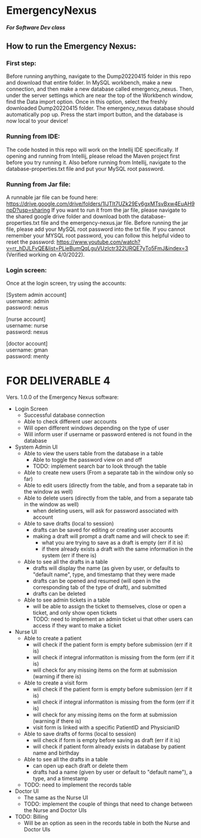 
# EmergencyNexus

##### For Software Dev class

## How to run the Emergency Nexus:
### First step:
Before running anything, navigate to the Dump20220415 folder in this repo and download that entire folder. In MySQL workbench, make a new connection, and then make a new database called emergency_nexus. Then, under the server settings which are near the top of the Workbench window, find the Data import option. Once in this option, select the freshly downloaded Dump20220415 folder. The emergency_nexus database should automatically pop up. Press the start import button, and the database is now local to your device!

### Running from IDE:
The code hosted in this repo will work on the Intellij IDE specifically. If opening and running from Intellij, please reload the Maven project first before you try running it. Also before running from Intellij, navigate to the database-properties.txt file and put your MySQL root password.

### Running from Jar file:
A runnable jar file can be found here: https://drive.google.com/drive/folders/1lJTIt7UZk29Ey6gxMTsvBxw4EuAH9npD?usp=sharing
If you want to run it from the jar file, please navigate to the shared google drive folder and download both the database-properties.txt file and the emergency-nexus.jar file. Before running the jar file, please add your MySQL root password into the txt file. If you cannot remember your MYSQL root password, you can follow this helpful video to reset the password: https://www.youtube.com/watch?v=rr_hDJLFvQE&list=PLieBumQqLguVUzIctr322URQE7yTo5FmJ&index=3 (Verified working on 4/0/2022).

### Login screen:
Once at the login screen, try using the accounts:

[System admin account]   
username: admin  
password: nexus 
  
[nurse account]   
username: nurse  
password: nexus  
  
[doctor account]   
username: gman  
password: menty

  
FOR DELIVERABLE 4 
=============
Vers. 1.0.0 of the Emergency Nexus software:
- Login Screen
  - Successful database connection
  - Able to check different user accounts
  - Will open different windows depending on the type of user
  - Will inform user if username or password entered is not found in the database
- System Admin UI
  - Able to view the users table from the database in a table
    - Able to toggle the password view on and off
    - TODO: implement search bar to look through the table
  - Able to create new users (From a separate tab in the window only so far)
  - Able to edit users (directly from the table, and from a separate tab in the window as well)
  - Able to delete users (directly from the table, and from a separate tab in the window as well)
    - when deleting users, will ask for password associated with account
  - Able to save drafts (local to session)
    - drafts can be saved for editing or creating user accounts
    - making a draft will prompt a draft name and will check to see if:
      - what you are trying to save as a draft is empty (err if it is)
      - if there already exists a draft with the same information in the system (err if there is) 
  - Able to see all the drafts in a table
    - drafts will display the name (as given by user, or defaults to "default name", type, and timestamp that they were made
    - drafts can be opened and resumed (will open in the corresponding tab of the type of draft), and submitted
    - drafts can be deleted
  - Able to see admin tickets in a table
    - will be able to assign the ticket to themselves, close or open a ticket, and only show open tickets
    - TODO: need to implement an admin ticket ui that other users can access if they want to make a ticket
- Nurse UI
  - Able to create a patient
    - will check if the patient form is empty before submission (err if it is)
    - will check if integral informatiton is missing from the form (err if it is)
    - will check for any missing items on the form at submission (warning if there is)
  - Able to create a visit form
    - will check if the patient form is empty before submission (err if it is)
    - will check if integral informatiton is missing from the form (err if it is)
    - will check for any missing items on the form at submission (warning if there is)  
    - visit form is linked with a specific PatientID and PhysicianID
  - Able to save drafts of forms (local to session)
    - will check if form is empty before saving as draft (err if it is)
    - will check if patient form already exists in database by patient name and birthday
  - Able to see all the drafts in a table
    - can open up each draft or delete them
    - drafts had a name (given by user or default to "default name"), a type, and a timestamp
  - TODO: need to implement the records table
- Doctor UI
  - The same as the Nurse UI
  - TODO: implement the couple of things that need to change between the Nurse and Doctor UIs
- TODO: Billing
  - Will be an option as seen in the records table in both the Nurse and Doctor UIs  
